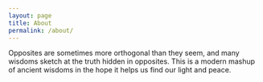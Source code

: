 ```yaml
---
layout: page
title: About
permalink: /about/
---
```


Opposites are sometimes more orthogonal than they seem, and many wisdoms sketch at the truth hidden in opposites. This is a modern mashup of ancient wisdoms in the hope it helps us find our light and peace.
